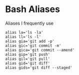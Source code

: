 # Bash Aliases

Aliases I frequently use

```
alias la='ls -la'
alias ll='ls -l'
alias gia='git add -p'
alias gic='git commit -m'
alias gica='git commit --amend'
alias gip='git push'
alias gil='git pull'
alias gid='git diff'
alias gids='git diff --staged'
```
